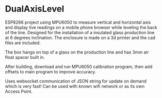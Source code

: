 # DualAxisLevel
ESP8266 project using MPU6050 to measure vertical and horizontal axis and display live readings on a mobile phone browser while leveling the back of the line. Designed for the installation of a insulated glass production line at 6 degrees inclination. The enclosure is made on a
3d printer and the cad files are included.

The box hangs on top of a glass on the production line and has 3mm air float spacer built in.

After building, download and run MPU6050 calibration program, then add offsets to main program to improve accuracy.

Uses websocket communication of JSON string for update on demand which is very fast! Can be used with known wifi network or as its own Access Point.
